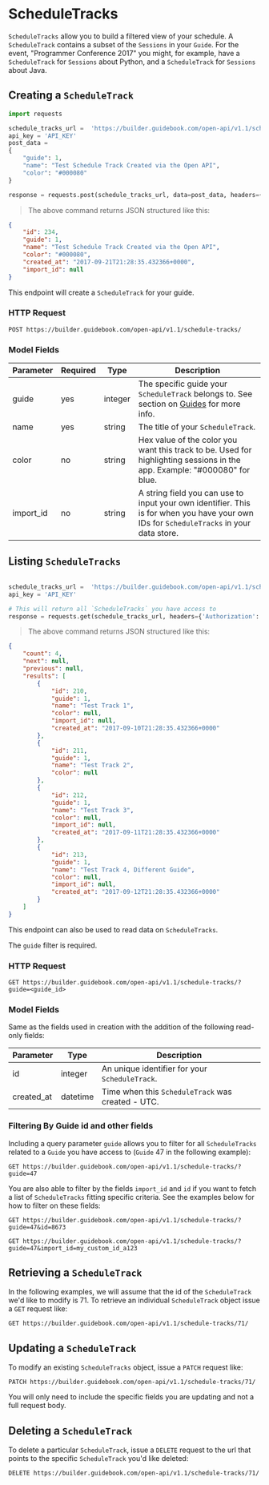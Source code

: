 # ScheduleTracks

`ScheduleTracks` allow you to build a filtered view of your schedule. A `ScheduleTrack` contains a subset of the `Sessions` in your `Guide`. For the event, "Programmer Conference 2017" you might, for example, have a `ScheduleTrack` for `Sessions` about Python, and a `ScheduleTrack` for `Sessions` about Java.

## Creating a `ScheduleTrack`


```python
import requests

schedule_tracks_url =  'https://builder.guidebook.com/open-api/v1.1/schedule-tracks/'
api_key = 'API_KEY'
post_data =
{
	"guide": 1,
	"name": "Test Schedule Track Created via the Open API",
	"color": "#000080"
}

response = requests.post(schedule_tracks_url, data=post_data, headers={'Authorization': 'JWT ' + api_key})

```

> The above command returns JSON structured like this:

```json
{
	"id": 234,
	"guide": 1,
	"name": "Test Schedule Track Created via the Open API",
	"color": "#000080",
	"created_at": "2017-09-21T21:28:35.432366+0000",
	"import_id": null
}


```


This endpoint will create a `ScheduleTrack` for your guide.

### HTTP Request

`POST https://builder.guidebook.com/open-api/v1.1/schedule-tracks/`

### Model Fields

Parameter       | Required  | Type    | Description
---------       | --------  | ------- | -----------
guide           | yes | integer  | The specific guide your `ScheduleTrack` belongs to.  See section on [Guides](#guides) for more info.
name            | yes | string   | The title of your `ScheduleTrack`.
color           | no  | string   | Hex value of the color you want this track to be. Used for highlighting sessions in the app. Example: "#000080" for blue.
import_id       | no  | string     | A string field you can use to input your own identifier.  This is for when you have your own IDs for `ScheduleTracks` in your data store.


## Listing `ScheduleTracks`


```python

schedule_tracks_url =  'https://builder.guidebook.com/open-api/v1.1/schedule-tracks/?guide=1'
api_key = 'API_KEY'

# This will return all `ScheduleTracks` you have access to
response = requests.get(schedule_tracks_url, headers={'Authorization': 'JWT ' + api_key})
```

> The above command returns JSON structured like this:

```json
{
	"count": 4,
	"next": null,
	"previous": null,
	"results": [
		{
			"id": 210,
			"guide": 1,
			"name": "Test Track 1",
			"color": null,
			"import_id": null,
			"created_at": "2017-09-10T21:28:35.432366+0000"
		},
		{
			"id": 211,
			"guide": 1,
			"name": "Test Track 2",
			"color": null
		},
		{
			"id": 212,
			"guide": 1,
			"name": "Test Track 3",
			"color": null,
			"import_id": null,
			"created_at": "2017-09-11T21:28:35.432366+0000"
		},
		{
			"id": 213,
			"guide": 1,
			"name": "Test Track 4, Different Guide",
			"color": null,
			"import_id": null,
			"created_at": "2017-09-12T21:28:35.432366+0000"
		}
	]
}

```


This endpoint can also be used to read data on `ScheduleTracks`.

The `guide` filter is required.

### HTTP Request

`GET https://builder.guidebook.com/open-api/v1.1/schedule-tracks/?guide=<guide_id>`

### Model Fields

Same as the fields used in creation with the addition of the following read-only fields:

Parameter       | Type    | Description
---------       | ------- | -----------
id              | integer  | An unique identifier for your `ScheduleTrack`.
created_at      | datetime | Time when this `ScheduleTrack` was created - UTC.


### Filtering By Guide id and other fields

Including a query parameter `guide` allows you to filter for all `ScheduleTracks` related to a `Guide` you have access to (`Guide` 47 in the following example):

`GET https://builder.guidebook.com/open-api/v1.1/schedule-tracks/?guide=47`

You are also able to filter by the fields `import_id` and `id` if you want to fetch a list of `ScheduleTracks` fitting specific criteria. See the examples below for how to filter on these fields:

`GET https://builder.guidebook.com/open-api/v1.1/schedule-tracks/?guide=47&id=8673`

`GET https://builder.guidebook.com/open-api/v1.1/schedule-tracks/?guide=47&import_id=my_custom_id_a123`

## Retrieving a `ScheduleTrack`
In the following examples, we will assume that the id of the `ScheduleTrack` we'd like to modify is 71.
To retrieve an individual `ScheduleTrack` object issue a `GET` request like:

`GET https://builder.guidebook.com/open-api/v1.1/schedule-tracks/71/`

## Updating a `ScheduleTrack`

To modify an existing `ScheduleTracks` object, issue a `PATCH` request like:

`PATCH https://builder.guidebook.com/open-api/v1.1/schedule-tracks/71/`

You will only need to include the specific fields you are updating and not a full request body.

## Deleting a `ScheduleTrack`

To delete a particular `ScheduleTrack`, issue a `DELETE` request to the url that points to the specific `ScheduleTrack` you'd like deleted:

`DELETE https://builder.guidebook.com/open-api/v1.1/schedule-tracks/71/`
